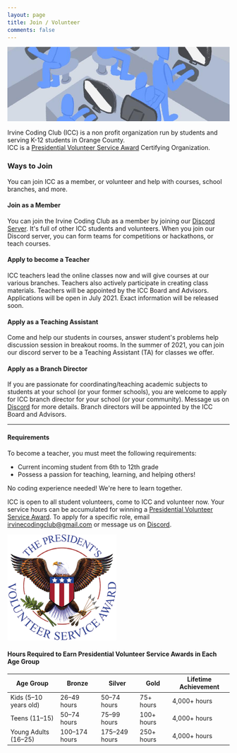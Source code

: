 ```yaml
---
layout: page
title: Join / Volunteer
comments: false
---
```

![](assets/images/volunteer.png)

Irvine Coding Club (ICC) is a non profit organization run by students and serving K-12 students in Orange County.  
ICC is a [Presidential Volunteer Service Award](https://www.presidentialserviceawards.gov/) Certifying Organization.

### Ways to Join
You can join ICC as a member, or volunteer and help with courses, school branches, and more.

#### Join as a Member
You can join the Irvine Coding Club as a member by joining our <a href="{{ site.baseurl }}/discord">Discord Server</a>. It's full of other ICC students and volunteers. When you join our Discord server, you can form teams for competitions or hackathons, or teach courses.

#### Apply to become a Teacher
ICC teachers lead the online classes now and will give courses at our various branches. Teachers also actively participate in creating class materials. Teachers will be appointed by the ICC Board and Advisors. Applications will be open in July 2021. Exact information will be released soon.

#### Apply as a Teaching Assistant
Come and help our students in courses, answer student's problems help discussion session in breakout rooms. In the summer of 2021, you can join our discord server to be a Teaching Assistant (TA) for classes we offer.

#### Apply as a Branch Director
If you are passionate for coordinating/teaching academic subjects to students at your school (or your former schools), you are welcome to apply for ICC branch director for your school (or your community). Message us on <a href="{{ site.baseurl }}/discord">Discord</a> for more details. Branch directors will be appointed by the ICC Board and Advisors.

--------------------------------------

#### Requirements  
To become a teacher, you must meet the following requirements:
* Current incoming student from 6th to 12th grade
* Possess a passion for teaching, learning, and helping others!

No coding experience needed! We're here to learn together.



ICC is open to all student volunteers, come to ICC and volunteer now. Your service hours can be accumulated for winning a [Presidential Volunteer Service Award](https://www.presidentialserviceawards.gov/). To apply for a specific role, email <a href="mailto:irvinecodingclub@gmail.com">irvinecodingclub@gmail.com</a> or message us on <a href="{{ site.baseurl }}/discord">Discord</a>.


![](assets/images/pvsa-logo.png)

#### Hours Required to Earn Presidential Volunteer Service Awards in Each Age Group

<link rel="stylesheet" href="assets/css/table.css">
<table class="styled-table">
  <thead>
    <tr>
      <th>Age Group</th>
      <th>Bronze</th>
      <th>Silver</th>
      <th>Gold</th>
      <th>Lifetime Achievement</th>
    </tr>
  </thead>
  <tbody>
    <tr>
      <td>Kids (5–10 years old)</td>
      <td>26–49 hours</td>
      <td>50–74 hours</td>
      <td>75+ hours</td>
      <td>4,000+ hours</td>
    </tr>
    <tr class="active-row">
      <td>Teens (11–15)</td>
      <td>50–74 hours</td>
      <td>75–99 hours</td>
      <td>100+ hours</td>
      <td>4,000+ hours</td>
    </tr>
    <tr>
      <td>Young Adults (16–25)</td>
      <td>100–174 hours</td>
      <td> 175–249 hours </td>
      <td>250+ hours</td>
      <td>4,000+ hours</td>
    </tr>
    <!-- and so on... -->
  </tbody>
</table>
